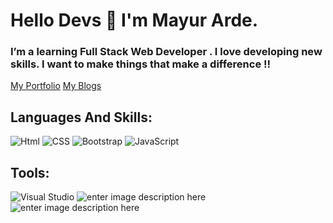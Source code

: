 <!-- ### Hallo Devs 👋 I'm Mayur Arde -->

<!--
**Mayur-Arde/Mayur-Arde** is a ✨ _special_ ✨ repository because its `README.md` (this file) appears on your GitHub profile.

Here are some ideas to get you started:

- 🔭 I’m currently working on ...
- 🌱 I’m currently learning ...
- 👯 I’m looking to collaborate on ...
- 🤔 I’m looking for help with ...
- 💬 Ask me about ...
- 📫 How to reach me: ...
- 😄 Pronouns: ...
- ⚡ Fun fact: ...
-->
# Hello Devs  👋  I'm Mayur Arde.
### I’m a learning Full Stack Web Developer . I love developing new skills. I want to  **make things**  that  **make a difference**  !!
[My Portfolio](https://mayur-arde-portfolio.netlify.app/)
[My Blogs](https://mayur-arde-portfolio.netlify.app/blogs.html)

## Languages And Skills:

![Html](https://img.shields.io/badge/HTML5-E34F26?style=for-the-badge&logo=html5&logoColor=white)    ![CSS](https://img.shields.io/badge/CSS3-1572B6?style=for-the-badge&logo=css3&logoColor=white) ![Bootstrap](https://img.shields.io/badge/Bootstrap-563D7C?style=for-the-badge&logo=bootstrap&logoColor=white)      			 ![JavaScript](https://img.shields.io/badge/JavaScript-323330?style=for-the-badge&logo=javascript&logoColor=F7DF1E)

## Tools:
![Visual Studio](https://img.shields.io/badge/Visual_Studio-5C2D91?style=for-the-badge&logo=visual%20studio&logoColor=white) ![enter image description here](https://img.shields.io/badge/Git-F05032?style=for-the-badge&logo=git&logoColor=white)  ![enter image description here](https://img.shields.io/badge/Netlify-00C7B7?style=for-the-badge&logo=netlify&logoColor=white)
